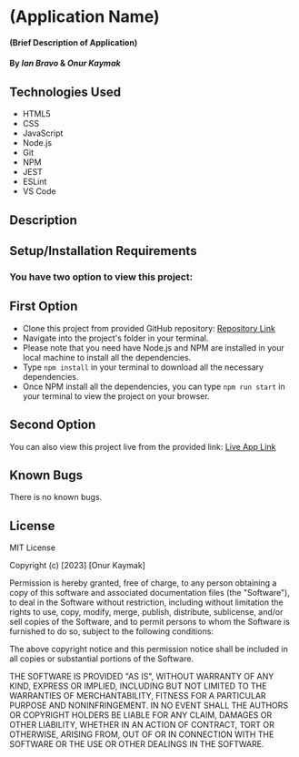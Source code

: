 # (Application Name)

#### (Brief Description of Application)

#### By _**Ian Bravo**_ & _**Onur Kaymak**_

## Technologies Used

- HTML5
- CSS
- JavaScript
- Node.js
- Git
- NPM
- JEST
- ESLint
- VS Code

## Description

## Setup/Installation Requirements

### You have two option to view this project:

## First Option

- Clone this project from provided GitHub repository: [Repository Link](https://github.com/onurkaymak/pizza-parlor)
- Navigate into the project's folder in your terminal.
- Please note that you need have Node.js and NPM are installed in your local machine to install all the dependencies.
- Type `npm install` in your terminal to download all the necessary dependencies.
- Once NPM install all the dependencies, you can type `npm run start` in your terminal to view the project on your browser.

## Second Option

You can also view this project live from the provided link: [Live App Link](https://github.com/onurkaymak)

## Known Bugs

There is no known bugs.

## License

MIT License

Copyright (c) [2023] [Onur Kaymak]

Permission is hereby granted, free of charge, to any person obtaining a copy
of this software and associated documentation files (the "Software"), to deal
in the Software without restriction, including without limitation the rights
to use, copy, modify, merge, publish, distribute, sublicense, and/or sell
copies of the Software, and to permit persons to whom the Software is
furnished to do so, subject to the following conditions:

The above copyright notice and this permission notice shall be included in all
copies or substantial portions of the Software.

THE SOFTWARE IS PROVIDED "AS IS", WITHOUT WARRANTY OF ANY KIND, EXPRESS OR
IMPLIED, INCLUDING BUT NOT LIMITED TO THE WARRANTIES OF MERCHANTABILITY,
FITNESS FOR A PARTICULAR PURPOSE AND NONINFRINGEMENT. IN NO EVENT SHALL THE
AUTHORS OR COPYRIGHT HOLDERS BE LIABLE FOR ANY CLAIM, DAMAGES OR OTHER
LIABILITY, WHETHER IN AN ACTION OF CONTRACT, TORT OR OTHERWISE, ARISING FROM,
OUT OF OR IN CONNECTION WITH THE SOFTWARE OR THE USE OR OTHER DEALINGS IN THE
SOFTWARE.
